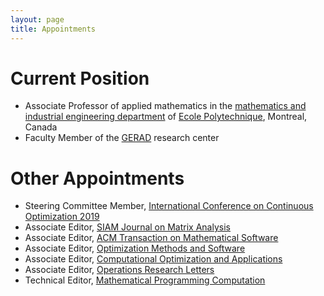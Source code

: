 ```yaml
---
layout: page
title: Appointments
---
```


# Current Position

* Associate Professor of applied mathematics in the [mathematics and industrial
  engineering department](http://www.polymtl.ca/magi) of [Ecole Polytechnique](http://www.polymtl.ca), Montreal, Canada
* Faculty Member of the [GERAD](https://www.gerad.ca/en) research center

# Other Appointments

* Steering Committee Member, [International Conference on Continuous Optimization 2019](http://www.mathopt.org)
* Associate Editor, [SIAM Journal on Matrix Analysis](http://www.siam.org/journals/simax.php)
* Associate Editor, [ACM Transaction on Mathematical Software](http://toms.acm.org)
* Associate Editor, [Optimization Methods and
  Software](http://www.tandfonline.com/loi/goms)
* Associate Editor, [Computational Optimization and Applications](https://link.springer.com/journal/10589)
* Associate Editor, [Operations Research Letters](http://www.journals.elsevier.com/operations-research-letters)
* Technical Editor, [Mathematical Programming Computation](https://www.springer.com/mathematics/journal/12532)
